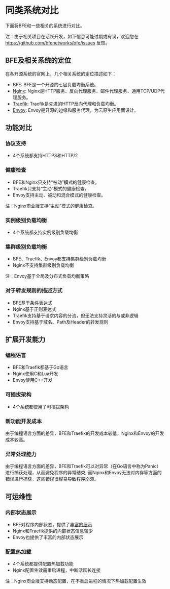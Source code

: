 # 同类系统对比

下面将BFE和一些相关的系统进行对比。

注：由于相关项目在活跃开发，如下信息可能过期或有误，欢迎您在 https://github.com/bfenetworks/bfe/issues 反馈。

## BFE及相关系统的定位

在各开源系统的官网上，几个相关系统的定位描述如下：

+ BFE: BFE是一个开源的七层负载均衡系统。
+ [Nginx](http://nginx.org/en/): Nginx是HTTP服务、反向代理服务、邮件代理服务、通用TCP/UDP代理服务。
+ [Traefik](https://github.com/containous/traefik): Traefik是先进的HTTP反向代理和负载均衡。
+ [Envoy](https://www.envoyproxy.io/): Envoy是开源的边缘和服务代理，为云原生应用而设计。

## 功能对比

### 协议支持

+ 4个系统都支持HTTPS和HTTP/2

### 健康检查

+ BFE和Nginx只支持“被动”模式的健康检查。
+ Traefik只支持“主动”模式的健康检查。
+ Envoy支持主动、被动和混合模式的健康检查。

注：Nginx商业版支持“主动”模式的健康检查。

### 实例级别负载均衡

+ 4个系统都支持实例级别负载均衡

### 集群级别负载均衡

+ BFE、Traefik、Envoy都支持集群级别负载均衡
+ Nginx不支持集群级别负载均衡

注：Envoy基于全局及分布式负载均衡策略

### 对于转发规则的描述方式

+ BFE基于[条件表达式](../condition/condition_grammar.md)
+ Nginx基于正则表达式
+ Traefik支持基于请求内容的分流，但无法支持灵活的与或非逻辑
+ Envoy支持基于域名、Path及Header的转发规则

## 扩展开发能力

### 编程语言

+ BFE和Traefik都基于Go语言
+ Nginx使用C和Lua开发
+ Envoy使用C++开发

### 可插拔架构

+ 4个系统都使用了可插拔架构

### 新功能开发成本

由于编程语言方面的差异，BFE和Traefik的开发成本较低，Nginx和Envoy的开发成本较高。

### 异常处理能力

由于编程语言方面的差异，BFE和Traefik可以对异常（在Go语言中称为Panic）进行捕获处理，从而避免程序的异常结束; 而Nginx和Envoy无法对内存等方面的错误进行捕获，这些错误很容易导致程序崩溃。

## 可运维性

### 内部状态展示

+ BFE对程序内部状态，提供了[丰富的展示](../operation/monitor.md)
+ Nginx和Traefik提供的内部状态信息较少
+ Envoy也提供了丰富的内部状态展示

### 配置热加载

+ 4个系统都提供配置热加载功能
+ Nginx配置生效需重启进程，中断活跃长连接

注：Nginx商业版支持动态配置，在不重启进程的情况下热加载配置生效
